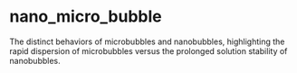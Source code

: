 # nano_micro_bubble
The distinct behaviors of microbubbles and nanobubbles, highlighting the rapid dispersion of microbubbles versus the prolonged solution stability of nanobubbles. 
